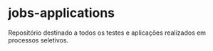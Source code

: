 # jobs-applications
 Repositório destinado a todos os testes e aplicações realizados em processos seletivos.
